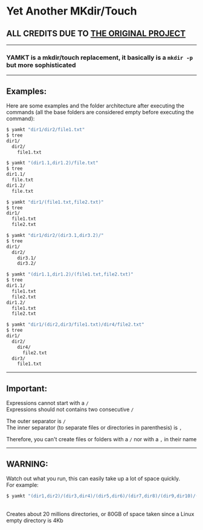 # Yet Another MKdir/Touch

## ALL CREDITS DUE TO [THE ORIGINAL PROJECT](https://github.com/khalil-benkirat/yamkt)

---

 ### YAMKT is a mkdir/touch replacement, it basically is a `mkdir -p` but more sophisticated

---

## Examples:

Here are some examples and the folder architecture after executing the commands
(all the base folders are considered empty before executing the command):

```sh
$ yamkt "dir1/dir2/file1.txt"
$ tree
dir1/
  dir2/
    file1.txt
```

```sh
$ yamkt "(dir1.1,dir1.2)/file.txt"
$ tree
dir1.1/
  file.txt
dir1.2/
  file.txt
```

```sh
$ yamkt "dir1/(file1.txt,file2.txt)"
$ tree
dir1/
  file1.txt
  file2.txt
```

```sh
$ yamkt "dir1/dir2/(dir3.1,dir3.2)/"
$ tree
dir1/
  dir2/
    dir3.1/
    dir3.2/
```

```sh
$ yamkt "(dir1.1,dir1.2)/(file1.txt,file2.txt)"
$ tree
dir1.1/
  file1.txt
  file2.txt
dir1.2/
  file1.txt
  file2.txt
```

```sh
$ yamkt "dir1/(dir2,dir3/file1.txt)/dir4/file2.txt"
$ tree
dir1/
  dir2/
    dir4/
      file2.txt
  dir3/
    file1.txt
```

---

## Important:
Expressions cannot start with a `/`</br>
Expressions should not contains two consecutive `/`</br>

The outer separator is `/`</br>
The inner separator (to separate files or directories in parenthesis) is `,`</br>

Therefore, you can't create files or folders with a `/` nor with a `,` in their name</br>


---

## WARNING:
Watch out what you run, this can easily take up a lot of space quickly.</br>
For example:
```sh
$ yamkt "(dir1,dir2)/(dir3,dir4)/(dir5,dir6)/(dir7,dir8)/(dir9,dir10)/(dir11,dir12)/(dir13,dir14)/(dir15,dir16)/(dir17,dir18)/(dir19,dir20)/(dir21,dir22)/(dir23,dir24)/(dir25,dir26)/(dir27,dir28)/(dir29,dir30)/(dir31,dir32)/(dir33,dir34)/(dir35,dir36)/(dir37,dir38)/(dir39,dir40)/"
```
</br>Creates about 20 millions directories, or 80GB of space taken since a Linux empty directory is 4Kb
